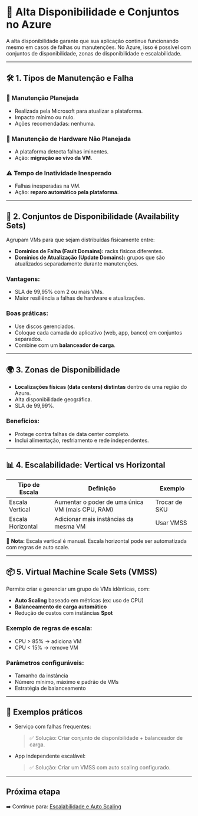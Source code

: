# 🔄 Alta Disponibilidade e Conjuntos no Azure

A alta disponibilidade garante que sua aplicação continue funcionando mesmo em casos de falhas ou manutenções. No Azure, isso é possível com conjuntos de disponibilidade, zonas de disponibilidade e escalabilidade.

---

## 🛠️ 1. Tipos de Manutenção e Falha

### 🔧 Manutenção Planejada
- Realizada pela Microsoft para atualizar a plataforma.
- Impacto mínimo ou nulo.
- Ações recomendadas: nenhuma.

### 🚨 Manutenção de Hardware Não Planejada
- A plataforma detecta falhas iminentes.
- Ação: **migração ao vivo da VM**.

### ⚠️ Tempo de Inatividade Inesperado
- Falhas inesperadas na VM.
- Ação: **reparo automático pela plataforma**.

---

## 🧱 2. Conjuntos de Disponibilidade (Availability Sets)

Agrupam VMs para que sejam distribuídas fisicamente entre:

- **Domínios de Falha (Fault Domains):** racks físicos diferentes.
- **Domínios de Atualização (Update Domains):** grupos que são atualizados separadamente durante manutenções.

### Vantagens:

- SLA de 99,95% com 2 ou mais VMs.
- Maior resiliência a falhas de hardware e atualizações.

### Boas práticas:

- Use discos gerenciados.
- Coloque cada camada do aplicativo (web, app, banco) em conjuntos separados.
- Combine com um **balanceador de carga**.

---

## 🌍 3. Zonas de Disponibilidade

- **Localizações físicas (data centers) distintas** dentro de uma região do Azure.
- Alta disponibilidade geográfica.
- SLA de 99,99%.

### Benefícios:

- Protege contra falhas de data center completo.
- Inclui alimentação, resfriamento e rede independentes.

---

## 📊 4. Escalabilidade: Vertical vs Horizontal

| Tipo de Escala | Definição                                      | Exemplo |
|----------------|------------------------------------------------|---------|
| Escala Vertical | Aumentar o poder de uma única VM (mais CPU, RAM) | Trocar de SKU |
| Escala Horizontal | Adicionar mais instâncias da mesma VM           | Usar VMSS |

📌 **Nota:** Escala vertical é manual. Escala horizontal pode ser automatizada com regras de auto scale.

---

## 📦 5. Virtual Machine Scale Sets (VMSS)

Permite criar e gerenciar um grupo de VMs idênticas, com:

- **Auto Scaling** baseado em métricas (ex: uso de CPU)
- **Balanceamento de carga automático**
- Redução de custos com instâncias **Spot**

### Exemplo de regras de escala:

- CPU > 85% → adiciona VM
- CPU < 15% → remove VM

### Parâmetros configuráveis:

- Tamanho da instância
- Número mínimo, máximo e padrão de VMs
- Estratégia de balanceamento

---

## 💬 Exemplos práticos

- Serviço com falhas frequentes:
  > ✅ Solução: Criar conjunto de disponibilidade + balanceador de carga.

- App independente escalável:
  > ✅ Solução: Criar um VMSS com auto scaling configurado.

---

## Próxima etapa

➡️ Continue para: [Escalabilidade e Auto Scaling](5-escalabilidade.md)
